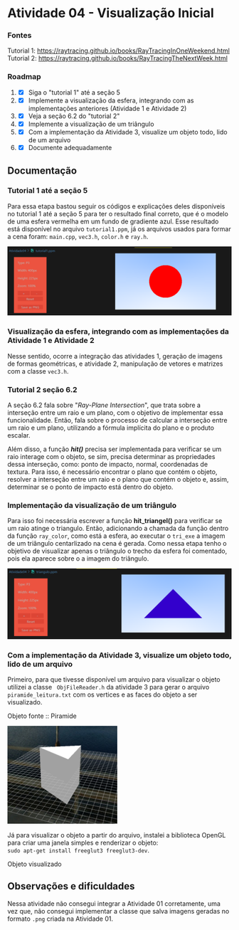 # Atividade 04 - Visualização Inicial

### Fontes
Tutorial 1: https://raytracing.github.io/books/RayTracingInOneWeekend.html <br>
Tutorial 2: https://raytracing.github.io/books/RayTracingTheNextWeek.html

### Roadmap
1) - [X] Siga o "tutorial 1" até a seção 5
2) - [X] Implemente a visualização da esfera, integrando com as implementações anteriores (Atividade 1 e Atividade 2)
3) - [X] Veja a seção 6.2 do "tutorial 2"
4) - [X] Implemente a visualização de um triângulo
5) - [X] Com a implementação da Atividade 3, visualize um objeto todo, lido de um arquivo
6) - [X] Documente adequadamente

## Documentação

### Tutorial 1 até a seção 5
Para essa etapa bastou seguir os códigos e explicações deles disponíveis no tutorial 1 até a seção 5 para ter o resultado final correto, que é o modelo de uma esfera vermelha em um fundo de gradiente azul. Esse resultado está disponível no arquivo `tutorial1.ppm`, já os arquivos usados para formar a cena foram: `main.cpp`, `vec3.h`, `color.h` e `ray.h`.

![Circulo vermelho em fundo azul gradiente](image.png)

### Visualização da esfera, integrando com as implementações da Atividade 1 e Atividade 2
Nesse sentido, ocorre a integração das atividades 1, geração de imagens de formas geométricas, e atividade 2, manipulação de vetores e matrizes com a classe `vec3.h`.

### Tutorial 2 seção 6.2
A seção 6.2 fala sobre "*Ray-Plane Intersection*", que trata sobre a interseção entre um raio e um plano, com o objetivo de implementar essa funcionalidade. Então, fala sobre o processo de calcular a interseção entre um raio e um plano, utilizando a fórmula implícita do plano e o produto escalar. 

Além disso, a função ***hit()*** precisa ser implementada para verificar se um raio interage com o objeto, se sim, precisa determinar as propriedades dessa interseção, como: ponto de impacto, normal, coordenadas de textura. Para isso, é necessário encontrar o plano que contém o objeto, resolver a interseção entre um raio e o plano que contém o objeto e, assim, determinar se o ponto de impacto está dentro do objeto.

### Implementação da visualização de um triângulo
Para isso foi necessária escrever a função **hit_triangel()** para verificar se um raio atinge o triangulo. Então, adicionando a chamada da função dentro da função `ray_color`, como está a esfera, ao executar o `tri_exe` a imagem de um triângulo centarlizado na cena é gerada. Como nessa etapa tenho o objetivo de visualizar apenas o triângulo o trecho da esfera foi comentado, pois ela aparece sobre o a imagem do triângulo.

![Triângulo azul em fundo azul gradiente](image-2.png)

### Com a implementação da Atividade 3, visualize um objeto todo, lido de um arquivo
Primeiro, para que tivesse disponível um arquivo para visualizar o objeto utilizei a classe ` ObjFileReader.h` da atividade 3 para gerar o arquivo `piramide_leitura.txt` com os vertices e as faces do objeto a ser visualizado.

Objeto fonte :: Piramide

<img src=".\image-1.png" height = 220 alt = "piramide">


Já para visualizar o objeto a partir do arquivo, instalei a biblioteca OpenGL para criar uma janela simples e renderizar o objeto: <br>
`sudo apt-get install freeglut3 freeglut3-dev`.<br>

Objeto visualizado



## Observações e dificuldades
Nessa atividade não consegui integrar a Atividade 01 corretamente, uma vez que, não consegui implementar a classe que salva imagens geradas no formato `.png` criada na Atividade 01.